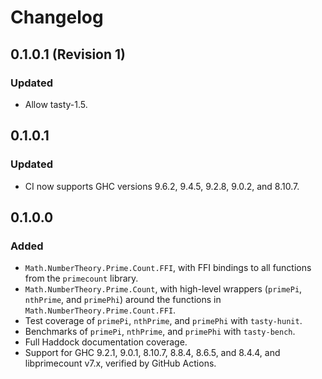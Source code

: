 <!--
SPDX-FileCopyrightText: Copyright Preetham Gujjula
SPDX-License-Identifier: BSD-3-Clause
-->

# Changelog

## 0.1.0.1 (Revision 1)

### Updated
* Allow tasty-1.5.

## 0.1.0.1

### Updated
* CI now supports GHC versions 9.6.2, 9.4.5, 9.2.8, 9.0.2, and 8.10.7.

## 0.1.0.0

### Added
* `Math.NumberTheory.Prime.Count.FFI`, with FFI bindings to all functions from the
  `primecount` library.
* `Math.NumberTheory.Prime.Count`, with high-level wrappers (`primePi`,
  `nthPrime`, and `primePhi`) around the functions in
  `Math.NumberTheory.Prime.Count.FFI`.
* Test coverage of `primePi`, `nthPrime`, and `primePhi` with `tasty-hunit`.
* Benchmarks of `primePi`, `nthPrime`, and `primePhi` with `tasty-bench`.
* Full Haddock documentation coverage.
* Support for GHC 9.2.1, 9.0.1, 8.10.7, 8.8.4, 8.6.5, and 8.4.4, and
  libprimecount v7.x, verified by GitHub Actions.
